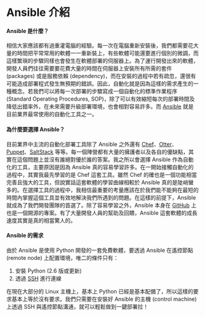 # Ansible 介紹

#### Ansible 是什麼？

相信大家應該都有過重灌電腦的經驗。每一次在電腦重新安裝後，我們都需要花大量的時間把平常常用的軟體一一重新裝上，有些軟體可能還要進行個別的微調，而這樣繁瑣的步驟同樣也會發生在軟體部署的伺服器上。為了運行開發出來的軟體，開發人員們往往需要要花費大量的時間在伺服器上安裝所有所需的套件 (packages) 或是服務依賴 (dependency)，而在安裝的過程中若有疏忽，還很有可能造成部署程式發生無預期的錯誤。因此，自動化就是因為這樣的需求產生的一種概念。若我們可以將每一次部署的步驟寫成一個自動化的標準作業程序 (Standard Operating Procedures, SOP)，除了可以有效縮短每次的部署時間及降低出錯率外，在未來需要升級部署環境，也會相對容易許多。而 [Ansible](https://www.ansible.com/) 就是目前業界最常使用的自動化工具之一。

#### 為什麼要選擇 Ansible？

目前業界中主流的自動化部署工具除了 Ansible 之外還有 [Chef](https://www.chef.io/chef/)、[Otter](http://inedo.com/otter)、[Puppet](https://puppet.com/)、[SaltStack](https://saltstack.com/) 等等。每一個陣營都有大量的擁護者以及各自的優缺點，其實在這個問題上並沒有誰絕對優於誰的答案。我之所以會選擇 Ansible 作為自動化的工具，主要原因是因為 Ansible 真的容易學習許多。在一開始接觸自動化的過程中，其實我最先學習的是 Chef 這套工具。雖然 Chef 的確也是一個功能相當完善且強大的工具，但說實話這套軟體的學習曲線相較於 Ansible 真的是陡峭蠻多的。在選擇工具的過程中，我相信最重要的考量應該在於我們能不能夠在最短的時間內掌握這個工具並有效地解決我們所遇到的問題。在這樣的前提下，Ansible 就成為了我們開發團隊的首選了。除了容易學習之外，Ansible 本身在 [GitHub](https://github.com/ansible) 上也是一個開源的專案。有了大量開發人員的幫助及回饋，Ansible 這套軟體的成長速度其實是真的相當驚人的。

#### Ansible 的需求

由於 Ansible 是使用 Python 開發的一套免費軟體，要透過 Ansible 在遙控節點 (remote node) 上配置環境，唯二的條件只有：

1. 安裝 Python (2.6 版或更新)
2. 透過 [SSH](https://en.wikipedia.org/wiki/Secure_Shell) 進行連線

在現在大部分的 Linux 主機上，基本上 Python 已經是基本配備了，所以這樣的要求基本上等於沒有要求。我們只需要在安裝好 Ansible 的主機 (control machine) 上透過 SSH 與遙控節點溝通，就可以輕鬆做到一鍵部署拉！